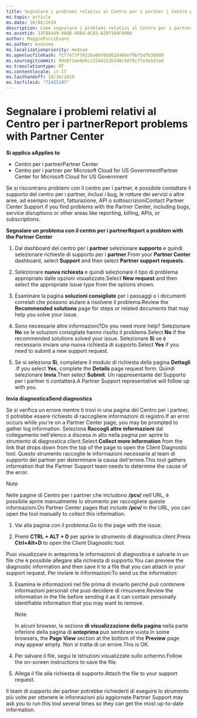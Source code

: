 ```yaml
---
title: Segnalare i problemi relativi al Centro per i partner | Centro per i partner
ms.topic: article
ms.date: 10/04/2019
description: Come segnalare i problemi relativi al Centro per i partner e raccogliere informazioni di diagnostica per il nostro team di supporto.
ms.assetid: 33FB8449-0A8B-48B4-8CB3-A297104F40B0
author: MaggiePucciEvans
ms.author: evansma
ms.localizationpriority: medium
ms.openlocfilehash: f1f7473f78226a06f06862d466e79b75dfb3b609
ms.sourcegitcommit: 9dd6f1ee0ebc132442126340c9df8cf7e3e1d3ad
ms.translationtype: MT
ms.contentlocale: it-IT
ms.lasthandoff: 10/16/2019
ms.locfileid: "72425197"
---
```

# <a name="report-problems-with-partner-center"></a><span data-ttu-id="d6c48-103">Segnalare i problemi relativi al Centro per i partner</span><span class="sxs-lookup"><span data-stu-id="d6c48-103">Report problems with Partner Center</span></span>

<span data-ttu-id="d6c48-104">**Si applica a**</span><span class="sxs-lookup"><span data-stu-id="d6c48-104">**Applies to**</span></span>

- <span data-ttu-id="d6c48-105">Centro per i partner</span><span class="sxs-lookup"><span data-stu-id="d6c48-105">Partner Center</span></span>
- <span data-ttu-id="d6c48-106">Centro per i partner per Microsoft Cloud for US Government</span><span class="sxs-lookup"><span data-stu-id="d6c48-106">Partner Center for Microsoft Cloud for US Government</span></span>


<span data-ttu-id="d6c48-107">Se si riscontrano problemi con il centro per i partner, è possibile contattare il supporto del centro per i partner, inclusi i bug, le rotture dei servizi o altre aree, ad esempio report, fatturazione, API o sottoscrizioni</span><span class="sxs-lookup"><span data-stu-id="d6c48-107">Contact Partner Center Support if you find problems with the Partner Center, including bugs, service disruptions or other areas like reporting, billing, APIs, or subscriptions.</span></span>


<span data-ttu-id="d6c48-108">**Segnalare un problema con il centro per i partner**</span><span class="sxs-lookup"><span data-stu-id="d6c48-108">**Report a problem with the Partner Center**</span></span>

1. <span data-ttu-id="d6c48-109">Dal dashboard del centro per i **partner** selezionare **supporto** e quindi selezionare richieste di supporto per i **partner**.</span><span class="sxs-lookup"><span data-stu-id="d6c48-109">From your **Partner Center** dashboard, select **Support** and then select **Partner support requests**.</span></span>

2. <span data-ttu-id="d6c48-110">Selezionare **nuova richiesta** e quindi selezionare il tipo di problema appropriato dalle opzioni visualizzate.</span><span class="sxs-lookup"><span data-stu-id="d6c48-110">Select **New request** and then select the appropriate issue type from the options shown.</span></span>

3. <span data-ttu-id="d6c48-111">Esaminare la pagina **soluzioni consigliate** per i passaggi o i documenti correlati che possono aiutare a risolvere il problema.</span><span class="sxs-lookup"><span data-stu-id="d6c48-111">Review the **Recommended solutions** page for steps or related documents that may help you solve your issue.</span></span>

4. <span data-ttu-id="d6c48-112">Sono necessarie altre informazioni?</span><span class="sxs-lookup"><span data-stu-id="d6c48-112">Do you need more help?</span></span> <span data-ttu-id="d6c48-113">Selezionare **No** se le soluzioni consigliate hanno risolto il problema.</span><span class="sxs-lookup"><span data-stu-id="d6c48-113">Select **No** if the recommended solutions solved your issue.</span></span> <span data-ttu-id="d6c48-114">Selezionare **Sì** se è necessario inviare una nuova richiesta di supporto.</span><span class="sxs-lookup"><span data-stu-id="d6c48-114">Select **Yes** if you need to submit a new support request.</span></span>

5. <span data-ttu-id="d6c48-115">Se si seleziona **Sì**, completare il modulo di richiesta della pagina **Dettagli** .</span><span class="sxs-lookup"><span data-stu-id="d6c48-115">If you select **Yes**, complete the **Details** page request form.</span></span> <span data-ttu-id="d6c48-116">Quindi selezionare **Invia**.</span><span class="sxs-lookup"><span data-stu-id="d6c48-116">Then select **Submit**.</span></span> <span data-ttu-id="d6c48-117">Un rappresentante del Supporto per i partner ti contatterà.</span><span class="sxs-lookup"><span data-stu-id="d6c48-117">A Partner Support representative will follow up with you.</span></span>

<span data-ttu-id="d6c48-118">**Invia diagnostica**</span><span class="sxs-lookup"><span data-stu-id="d6c48-118">**Send diagnostics**</span></span>

<span data-ttu-id="d6c48-119">Se si verifica un errore mentre ti trovi in una pagina del Centro per i partner, ti potrebbe essere richiesto di raccogliere informazioni di registro.</span><span class="sxs-lookup"><span data-stu-id="d6c48-119">If an error occurs while you’re on a Partner Center page, you may be prompted to gather log information.</span></span> <span data-ttu-id="d6c48-120">Seleziona **Raccogli altre informazioni** dal collegamento nell'elenco a discesa in alto nella pagina per aprire lo strumento di diagnostica client.</span><span class="sxs-lookup"><span data-stu-id="d6c48-120">Select **Collect more information** from the link that drops down from the top of the page to open the Client Diagnostic tool.</span></span> <span data-ttu-id="d6c48-121">Questo strumento raccoglie le informazioni necessarie al team di supporto dei partner per determinare la causa dell'errore.</span><span class="sxs-lookup"><span data-stu-id="d6c48-121">This tool gathers information that the Partner Support team needs to determine the cause of the error.</span></span> 

>[!NOTE]
><span data-ttu-id="d6c48-122">Nelle pagine di Centro per i partner che includono **/pcv/** nell'URL, è possibile aprire manualmente lo strumento per raccogliere queste informazioni.</span><span class="sxs-lookup"><span data-stu-id="d6c48-122">On Partner Center pages that include **/pcv/** in the URL, you can open the tool manually to collect this information.</span></span>

1. <span data-ttu-id="d6c48-123">Vai alla pagina con il problema.</span><span class="sxs-lookup"><span data-stu-id="d6c48-123">Go to the page with the issue.</span></span>

2. <span data-ttu-id="d6c48-124">Premi **CTRL + ALT + D** per aprire lo strumento di diagnostica client.</span><span class="sxs-lookup"><span data-stu-id="d6c48-124">Press **Ctrl+Alt+D** to open the Client Diagnostic tool.</span></span>

<span data-ttu-id="d6c48-125">Puoi visualizzare in anteprima le informazioni di diagnostica e salvarle in un file che è possibile allegare alla richiesta di supporto.</span><span class="sxs-lookup"><span data-stu-id="d6c48-125">You can preview the diagnostic information and then save it to a file that you can attach in your support request.</span></span> <span data-ttu-id="d6c48-126">Per inviare le informazioni:</span><span class="sxs-lookup"><span data-stu-id="d6c48-126">To send us the information:</span></span>

3. <span data-ttu-id="d6c48-127">Esamina le informazioni nel file prima di inviarlo perché può contenere informazioni personali che puoi decidere di rimuovere.</span><span class="sxs-lookup"><span data-stu-id="d6c48-127">Review the information in the file before sending it as it can contain personally identifiable information that you may want to remove.</span></span> 

    >[!NOTE]
    ><span data-ttu-id="d6c48-128">In alcuni browser, la sezione **di visualizzazione della pagina** nella parte inferiore della pagina di **anteprima** può sembrare vuota.</span><span class="sxs-lookup"><span data-stu-id="d6c48-128">In some browsers, the **Page View** section at the bottom of the **Preview** page may appear empty.</span></span> <span data-ttu-id="d6c48-129">Non si tratta di un errore.</span><span class="sxs-lookup"><span data-stu-id="d6c48-129">This is OK.</span></span>

4. <span data-ttu-id="d6c48-130">Per salvare il file, segui le istruzioni visualizzate sullo schermo.</span><span class="sxs-lookup"><span data-stu-id="d6c48-130">Follow the on-screen instructions to save the file.</span></span>

5. <span data-ttu-id="d6c48-131">Allega il file alla richiesta di supporto.</span><span class="sxs-lookup"><span data-stu-id="d6c48-131">Attach the file to your support request.</span></span>

<span data-ttu-id="d6c48-132">Il team di supporto dei partner potrebbe richiederti di eseguire lo strumento più volte per ottenere le informazioni più aggiornate.</span><span class="sxs-lookup"><span data-stu-id="d6c48-132">Partner Support may ask you to run this tool several times so they can get the most up-to-date information.</span></span>

